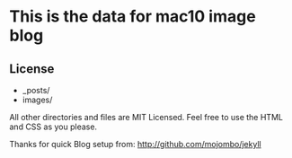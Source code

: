 # This is the data for mac10 image blog


## License
* \_posts/
* images/

All other directories and files are MIT Licensed. Feel free to use the HTML and
CSS as you please. 

Thanks for quick Blog setup from: http://github.com/mojombo/jekyll
